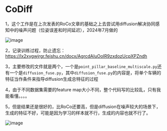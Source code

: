 # CoDiff

1，这个工作是在上次发表的RoCo文章的基础之上去尝试用diffusion解决协同感知中的噪声问题（位姿误差和时间延迟），2024年7月做的


![image](https://github.com/user-attachments/assets/ec088148-7217-4110-88a8-02a75906da60)


2，记录训练过程，防止遗忘：
https://lx2xygwjrgr.feishu.cn/docx/AgrcdAIuOoIR9zxdozUcpXPZndh

3，主要修改的文件就是两个，一个是`point_pillar_baseline_multiscale.py`还有一个是`diffusion_fuse.py`，其中`diffusion_fuse.py`的内容是，将单个车辆的特征当作条件来指导diffusion生成总特征的过程

4，由于不同数据集需要的feature map大小不同，整个代码写的比较乱，只有我能看懂。。。。

5，但是结果还是很好的，比RoCo还要高，但是diffusion在噪声较大的场景下，生成的特征不好，可能是因为学习的样本就不行，生成的内容也就不行了。

![image](https://github.com/user-attachments/assets/83ed8904-7f36-4914-9eb0-c1dedfbdc6c4)

